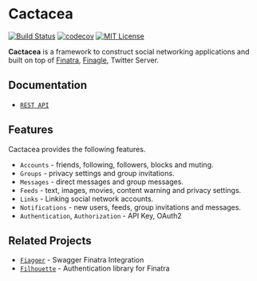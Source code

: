 # Cactacea

[![Build Status](https://travis-ci.org/cactacea/backend.svg?branch=master)](https://travis-ci.org/cactacea/backend)
[![codecov](https://codecov.io/gh/cactacea/backend/branch/master/graph/badge.svg)](https://codecov.io/gh/cactacea/backend)
[![MIT License](http://img.shields.io/badge/license-MIT-blue.svg?style=flat)](LICENSE)

**Cactacea** is a framework to construct social networking applications and built on top of [Finatra](https://twitter.github.io/finatra/), [Finagle](https://twitter.github.io/finagle/), Twitter Server.

## Documentation ##

- [`REST API`](https://rebilly.github.io/ReDoc/?url=http://backend.cactacea.io/swagger.yaml)

## Features ##

Cactacea provides the following features.

- `Accounts` - friends, following, followers, blocks and muting.
- `Groups` - privacy settings and group invitations.
- `Messages` - direct messages and group messages.
- `Feeds` - text, images, movies, content warning and privacy settings.
- `Links` - Linking social network accounts.
- `Notifications` - new users, feeds, group invitations and messages. 
- `Authentication`, `Authorization` - API Key, OAuth2

## Related Projects ##

- [`Fiagger`](https://github.com/cactacea/finagger) - Swagger Finatra Integration
- [`Filhouette`](https://github.com/cactacea/filhouette) - Authentication library for Finatra
